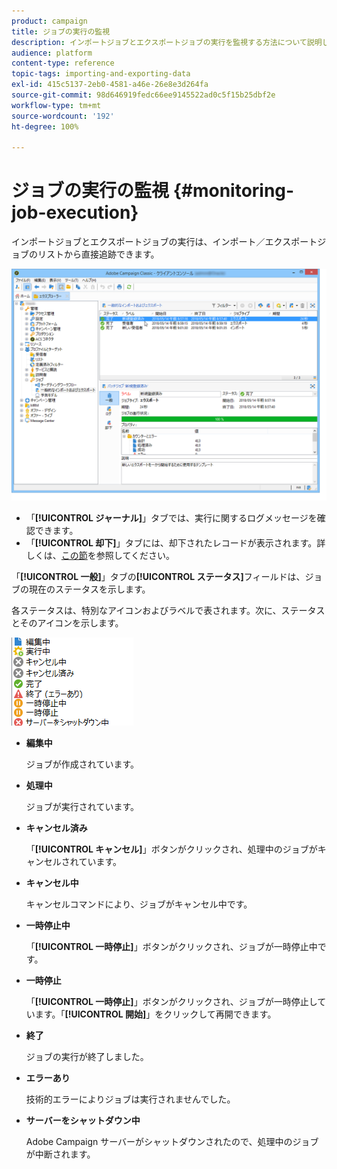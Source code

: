 ```yaml
---
product: campaign
title: ジョブの実行の監視
description: インポートジョブとエクスポートジョブの実行を監視する方法について説明します。
audience: platform
content-type: reference
topic-tags: importing-and-exporting-data
exl-id: 415c5137-2eb0-4581-a46e-26e8e3d264fa
source-git-commit: 98d646919fedc66ee9145522ad0c5f15b25dbf2e
workflow-type: tm+mt
source-wordcount: '192'
ht-degree: 100%

---
```


# ジョブの実行の監視 {#monitoring-job-execution}

インポートジョブとエクスポートジョブの実行は、インポート／エクスポートジョブのリストから直接追跡できます。

![](assets/s_ncs_user_export_list_and_details.png)

* 「**[!UICONTROL ジャーナル]**」タブでは、実行に関するログメッセージを確認できます。
* 「**[!UICONTROL 却下]**」タブには、却下されたレコードが表示されます。詳しくは、[この節](../../platform/using/executing-import-jobs.md#behavior-in-the-event-of-an-error)を参照してください。

「**[!UICONTROL 一般]**」タブの&#x200B;**[!UICONTROL ステータス]**&#x200B;フィールドは、ジョブの現在のステータスを示します。

各ステータスは、特別なアイコンおよびラベルで表されます。次に、ステータスとそのアイコンを示します。

![](assets/s_ncs_user_export_status.png)

* **編集中**

   ジョブが作成されています。

* **処理中**

   ジョブが実行されています。

* **キャンセル済み**

   「**[!UICONTROL キャンセル]**」ボタンがクリックされ、処理中のジョブがキャンセルされています。

* **キャンセル中**

   キャンセルコマンドにより、ジョブがキャンセル中です。

* **一時停止中**

   「**[!UICONTROL 一時停止]**」ボタンがクリックされ、ジョブが一時停止中です。

* **一時停止**

   「**[!UICONTROL 一時停止]**」ボタンがクリックされ、ジョブが一時停止しています。「**[!UICONTROL 開始]**」をクリックして再開できます。

* **終了**

   ジョブの実行が終了しました。

* **エラーあり**

   技術的エラーによりジョブは実行されませんでした。

* **サーバーをシャットダウン中**

   Adobe Campaign サーバーがシャットダウンされたので、処理中のジョブが中断されます。
